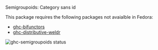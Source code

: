Semigroupoids: Category sans id

This package requires the following packages not avaialble in Fedora:

* [ghc-bifunctors](../ghc-bifunctors)
* [ghc-distributive-weldr](../ghc-distributive-weldr)

![ghc-semigroupoids status](https://copr.fedorainfracloud.org/coprs/g/weldr/bdcs-haskell-deps/package/ghc-semigroupoids/status_image/last_build.png)

